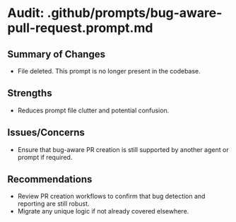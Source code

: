 # Audit: .github/prompts/bug-aware-pull-request.prompt.md

## Summary of Changes
- File deleted. This prompt is no longer present in the codebase.

## Strengths
- Reduces prompt file clutter and potential confusion.

## Issues/Concerns
- Ensure that bug-aware PR creation is still supported by another agent or prompt if required.

## Recommendations
- Review PR creation workflows to confirm that bug detection and reporting are still robust.
- Migrate any unique logic if not already covered elsewhere.

